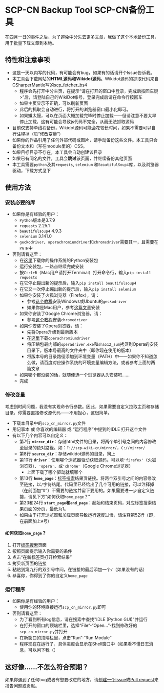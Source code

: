 # SCP-CN Backup Tool SCP-CN备份工具

在四月一日的事件之后，为了避免中分失去更多文章，我做了这个本地备份工具，用于批量下载文章到本地。

## 特性和注意事项
* 这是一天以内写的代码，有可能会有bug，如果有的话请开个Issue告诉我。
* 本工具会下载网站的**HTML源码和Wikidot源码**。Wikidot源码的抓取代码来自[CSharperMantle](https://github.com/CSharperMantle)写的[scp_fetcher_bs4](https://github.com/CSharperMantle/scp_fetcher_bs4/)
    * 程序会先打开中分主页，在提示“请在打开的窗口中登录，完成后按回车键>”后，请登陆自己的WikiDot帐号，登录完成后请在命令行按回车
    * 如果主页显示不正确，可以刷新页面
    * 此后的抓取会自动进行，将打开的浏览器窗口最小化即可。
    * 如果嫌太慢，可以在页面大概加载完毕时停止加载——但请注意不要太早停止加载，这有可能会导致js代码不完全，从而无法抓取源码
* 目前仅支持单线程备份，Wikidot源码可能会花较长时间，如果不需要可以自行注释掉（见“修改变量”）
* 如果你的作品引用了任何外部代码或图片，请手动备份这些文件。本工具只会备份文本和（写在module里的）CSS。
* 如果目标目录不存在，本工具会自动创建该目录
* 如果已有同名的文件，工具会**跳过**该页面，并继续备份其他页面
* 本工具需要`python`及其`requests`, `selenium` 和`BeautifulSoup4`库，以及浏览器驱动，下载方式见下

## 使用方法

### 安装必要的库
* 如果你是有经验的用户：
    * `Python`版本是3.7.9
    * `requests` 2.25.1
    * `beautifulsoup4` 4.9.3
    * `selenium` 3.141.0
    * `geckodriver`、`operachromiumdriver`和`chromedriver`需要其一，且需要在`PATH`中
* 否则请看这里：
    * 在[这里](https://www.python.org/downloads/release/python-379/#Files)下载你的操作系统的Python安装包
    * 运行安装包，一路点继续完成安装
    * 按`Ctrl+R`（Mac用户请打开Terminal）打开命令行，输入`pip install requests`
    * 在它停止蹦出新的提示后，输入`pip install beautifulsoup4`
    * 在它又一次停止蹦出新的提示后，输入`pip install selenium`
    * 如果你安装了火狐浏览器（Firefox），请：
        * 参考[这个教程](https://blog.csdn.net/rhx_qiuzhi/article/details/80296801)安装Windows或Ubuntu的`geckodriver`
        * 如果你是Mac用户，参考[这篇文章](https://blog.csdn.net/vulnerableyears/article/details/92016645)安装
    * 如果你安装了Google Chrome浏览器，请：
        * 参考[这个教程](https://www.jianshu.com/p/dc0336a0bf50)安装`chromedriver`
    * 如果你安装了Opera浏览器，请：
        * 先将Opera升级到最新版本
        * 在[这里](https://github.com/operasoftware/operachromiumdriver/releases)下载`operachromiumdriver`
        * 将压缩包最内部的`operadriver.exe`和`sha512_sum`拷贝到Opera的安装目录下，版本号最高的文件夹中（即你现在使用的版本）
        * 将版本号的目录路径添加到环境变量（PATH）中——如果你不知道怎么做，请百度对应操作系统的环境变量编辑方法，或者参考上面的两篇文章
    * 如果哪个都没装的话，就随便选一个浏览器从头安装吧……
    * 完成

### 修改变量
考虑到时间问题，我没有实现命令行参数。因此，如果需要自定义拉取主页和存储目录，你需要直接修改源代码——不用担心，这很简单。

* 下载本目录中的`scp_cn_mirror.py`文件
* 用记事本 或 你喜欢的编辑器 或 “运行程序”中提到的IDLE 打开这个文件
* 有以下几个内容可以自定义：
    * 第7行 **`mirror_dir`**：存储html文件的目录，将两个单引号之间的内容修改至目录的绝对路径。如：`F://scp-wiki-cn/mirror/`，`C://mirror/`
    * 第8行 **`source_dir`**：存储wikidot源码的目录，同上
    * 第10行 **`driver`**：使用哪个浏览器驱动获取源码，可以填`'firefox'`（火狐浏览器）、`'opera'`、或`'chrome'`（Google Chrome浏览器）
        * 上面下载了哪个驱动就填哪个
    * 第13行 **`home_page`**：[标签搜索](http://scp-wiki-cn.wikidot.com/tag-search)结果页链接。将两个双引号之间的内容修改至链接，以`/`字符结尾。代码里已经给出了几个可用的链接，可以注释掉（在前面加“#”）不需要的链接并留下要用的。如果需要进一步自定义链接，请见下方“如何获取`home_page`？”
    * 第23和24行 **`start_page`**和**`end_page`**：起始和结束页码，对应标签搜索结果页面的分页，最低为1。
    * 如果由于打开浏览器和加载页面导致运行速度过慢，请注释第52行（即，在前面加上`#`号）

#### 如何获取`home_page`？
1. 打开[标签搜索](http://scp-wiki-cn.wikidot.com/tag-search)页面
2. 按照页面提示输入你需要的条件
3. 点击“在新标签页打开检索结果”
4. 拷贝新页面的链接
5. 粘贴到第九行的双引号中间，在链接的最后添加一个`/`（如果没有的话）
6. 恭喜你，你得到了你的自定义`home_page`

### 运行程序
* 如果你是有经验的用户：
   * 使用你的环境直接运行`scp_cn_mirror.py`即可
* 否则请看这里：
   * 为了看到所有log信息，请在搜索中查找"IDLE (Python GUI)"并运行
   * 在打开的窗口的顶端栏里，选择“File”-“Open...”-找到修改好的`scp_cn_mirror.py`并打开
   * 在新窗口的顶端栏里，点击“Run”-“Run Module”
   * 程序现在在运行了，具体进度会显示在Shell窗口中（如果看不懂日志消息，可以问下我（）

## 这好像……不怎么符合预期？
如果你遇到了任何bug或者有想要改进的地方，请[创建一个Issue](https://github.com/Cynthia7979/tools-programs/issues/new)或[Pull request](https://github.com/Cynthia7979/tools-programs/compare)来报告问题或贡献。
